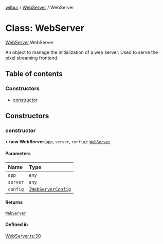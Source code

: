 [wilbur](../README.md) / [WebServer](../modules/WebServer.md) / WebServer

# Class: WebServer

[WebServer](../modules/WebServer.md).WebServer

An object to manage the initialization of a web server. Used to serve the
pixel streaming frontend.

## Table of contents

### Constructors

- [constructor](WebServer.WebServer.md#constructor)

## Constructors

### constructor

• **new WebServer**(`app`, `server`, `config`): [`WebServer`](WebServer.WebServer.md)

#### Parameters

| Name | Type |
| :------ | :------ |
| `app` | `any` |
| `server` | `any` |
| `config` | [`IWebServerConfig`](../interfaces/WebServer.IWebServerConfig.md) |

#### Returns

[`WebServer`](WebServer.WebServer.md)

#### Defined in

[WebServer.ts:30](https://github.com/mcottontensor/PixelStreamingInfrastructure/blob/59fc21f/new_cirrus/src/WebServer.ts#L30)
